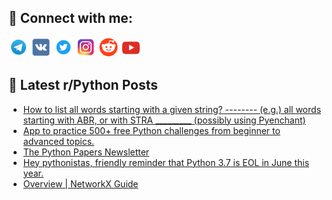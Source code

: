 ## 🔎 Connect with me:
[<img src="https://github.com/bullbesh/bullbesh/blob/main/images/Telegram.png" width="32" height="32" />](https://t.me/bullbesh)
[<img src="https://github.com/bullbesh/bullbesh/blob/main/images/VK.png" width="32" height="32" />](https://vk.com/bullbesh)
[<img src="https://github.com/bullbesh/bullbesh/blob/main/images/Twitter.png" width="32" height="32" />](https://twitter.com/bullbesh1)
[<img src="https://github.com/bullbesh/bullbesh/blob/main/images/Instagram.png" width="32" height="32" />](https://www.instagram.com/bullbesh)
[<img src="https://github.com/bullbesh/bullbesh/blob/main/images/Reddit.png" width="32" height="32" />](https://www.reddit.com/user/bullbesh)
[<img src="https://github.com/bullbesh/bullbesh/blob/main/images/YouTube.png" width="32" height="32" />](https://www.youtube.com/channel/UCtfjRs6uzgq5mfm8S06WTcg)

## 📕 Latest r/Python Posts
<!-- BLOG-POST-LIST:START -->
- [How to list all words starting with a given string? -------- &lpar;e.g.&rpar; all words starting with ABR, or with STRA _________ &lpar;possibly using Pyenchant&rpar;](https://www.reddit.com/r/Python/comments/1099mae/how_to_list_all_words_starting_with_a_given/)
- [App to practice 500+ free Python challenges from beginner to advanced topics.](https://www.reddit.com/r/Python/comments/1098ju2/app_to_practice_500_free_python_challenges_from/)
- [The Python Papers Newsletter](https://www.reddit.com/r/Python/comments/109853h/the_python_papers_newsletter/)
- [Hey pythonistas, friendly reminder that Python 3.7 is EOL in June this year.](https://www.reddit.com/r/Python/comments/1096yh8/hey_pythonistas_friendly_reminder_that_python_37/)
- [Overview | NetworkX Guide](https://www.reddit.com/r/Python/comments/10956y4/overview_networkx_guide/)
<!-- BLOG-POST-LIST:END -->
